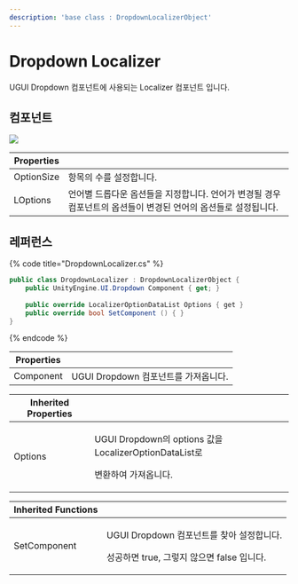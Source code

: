 ```yaml
---
description: 'base class : DropdownLocalizerObject'
---
```


# Dropdown Localizer

UGUI Dropdown 컴포넌트에 사용되는 Localizer 컴포넌트 입니다.

## 컴포넌트

![](../../../.gitbook/assets/dropdown\_localizer\_inspector.PNG)

| Properties |                                                                |
| ---------- | -------------------------------------------------------------- |
| OptionSize | 항목의 수를 설정합니다.                                                  |
| LOptions   | 언어별 드롭다운 옵션들을 지정합니다. 언어가 변경될 경우 컴포넌트의 옵션들이 변경된 언어의 옵션들로 설정됩니다. |

## 레퍼런스

{% code title="DropdownLocalizer.cs" %}
```csharp
public class DropdownLocalizer : DropdownLocalizerObject {
    public UnityEngine.UI.Dropdown Component { get; }
    
    public override LocalizerOptionDataList Options { get }  
    public override bool SetComponent () { }
}
```
{% endcode %}

| Properties |                            |
| ---------- | -------------------------- |
| Component  | UGUI Dropdown 컴포넌트를 가져옵니다. |

| Inherited Properties |                                                                              |
| -------------------- | ---------------------------------------------------------------------------- |
| Options              | <p>UGUI Dropdown의 options 값을 LocalizerOptionDataList로 </p><p>변환하여 가져옵니다.</p> |

| Inherited Functions |                                                                           |
| ------------------- | ------------------------------------------------------------------------- |
| SetComponent        | <p>UGUI Dropdown 컴포넌트를 찾아 설정합니다. </p><p>성공하면 true, 그렇지 않으면 false 입니다.</p> |
